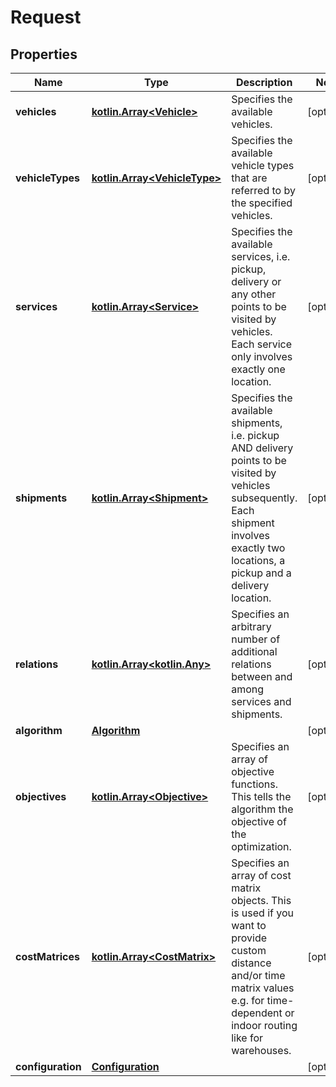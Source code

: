 # Request

## Properties
Name | Type | Description | Notes
------------ | ------------- | ------------- | -------------
**vehicles** | [**kotlin.Array&lt;Vehicle&gt;**](Vehicle.md) | Specifies the available vehicles. |  [optional]
**vehicleTypes** | [**kotlin.Array&lt;VehicleType&gt;**](VehicleType.md) | Specifies the available vehicle types that are referred to by the specified vehicles. |  [optional]
**services** | [**kotlin.Array&lt;Service&gt;**](Service.md) | Specifies the available services, i.e. pickup, delivery or any other points to be visited by vehicles. Each service only involves exactly one location. |  [optional]
**shipments** | [**kotlin.Array&lt;Shipment&gt;**](Shipment.md) | Specifies the available shipments, i.e. pickup AND delivery points to be visited by vehicles subsequently. Each shipment involves exactly two locations, a pickup and a delivery location. |  [optional]
**relations** | [**kotlin.Array&lt;kotlin.Any&gt;**](.md) | Specifies an arbitrary number of additional relations between and among services and shipments. |  [optional]
**algorithm** | [**Algorithm**](Algorithm.md) |  |  [optional]
**objectives** | [**kotlin.Array&lt;Objective&gt;**](Objective.md) | Specifies an array of objective functions. This tells the algorithm the objective of the optimization. |  [optional]
**costMatrices** | [**kotlin.Array&lt;CostMatrix&gt;**](CostMatrix.md) | Specifies an array of cost matrix objects. This is used if you want to provide custom distance and/or time matrix values e.g. for time-dependent or indoor routing like for warehouses. |  [optional]
**configuration** | [**Configuration**](Configuration.md) |  |  [optional]

